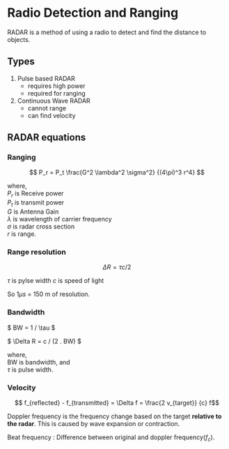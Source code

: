 # Radio Detection and Ranging

RADAR is a method of using a radio to detect and find the distance to objects.
## Types

1. Pulse based RADAR
    - requires high power
    - required for ranging
2. Continuous Wave RADAR
    - cannot range
    - can find velocity


## RADAR equations

### Ranging

$$ P_r = P_t \frac{G^2 \lambda^2 \sigma^2} {(4\pi)^3 r^4} $$

where,  
$P_r$ is Receive power  
$P_t$ is transmit power  
$G$ is Antenna Gain  
$\lambda$ is wavelength of carrier frequency  
$\sigma$ is radar cross section  
$r$ is range.

### Range resolution

$$ \Delta R = \tau c / 2 $$

$\tau$ is pylse width
$c$ is speed of light

So $1\mu s$ = 150 m of resolution.

### Bandwidth

$ BW = 1 / \tau $

$ \Delta R = c / (2 . BW) $

where,  
BW is bandwidth, and  
$\tau$ is pulse width.

### Velocity

$$ f_{reflected} - f_{transmitted} = \Delta f = \frac{2 v_{target}} {c} f$$

Doppler frequency is the frequency change based on the target __relative to the radar__. This is caused by wave expansion or contraction.

Beat frequency : Difference between original and doppler frequency($f_c$).

